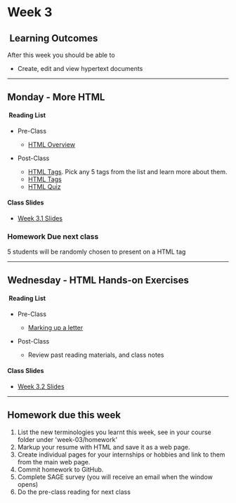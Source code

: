 # Week 3 

## <i class="fa fa-star"></i>&nbsp;Learning Outcomes ###
After this week you should be able to 

- Create, edit and view hypertext documents


---  


## Monday - More HTML 

#### <i class="fa fa-book"></i>&nbsp;Reading List ###

- Pre-Class
    - [HTML Overview](https://developer.mozilla.org/en-US/docs/Learn/HTML/Introduction_to_HTML/Getting_started)

- Post-Class    
    - [HTML Tags](https://www.w3schools.com/tags/default.asp). Pick any 5 tags from the list and learn more about them.
    - [HTML Tags](https://developer.mozilla.org/en-US/docs/Web/HTML/Element)
    - [HTML Quiz](https://www.w3schools.com/html/html_quiz.asp)

#### Class Slides 

- [Week 3.1 Slides](/slides/ist263-w3-1.pdf)


### Homework Due next class  


5 students will be randomly chosen to present on a HTML tag


---  
## Wednesday - HTML Hands-on Exercises

#### <i class="fa fa-book"></i>&nbsp;Reading List ###

- Pre-Class  
    - [Marking up a letter](https://developer.mozilla.org/en-US/docs/Learn/HTML/Introduction_to_HTML/Marking_up_a_letter)

- Post-Class
    -  Review past reading materials, and class notes

#### Class Slides 

- [Week 3.2 Slides](/slides/ist263-w3-2.pdf)

---   

## Homework due this week ###

1. List the new terminologies you learnt this week, see in your course folder under 'week-03/homework'
2. Markup your resume with HTML and save it as a web page.
3. Create individual pages for your internships or hobbies and link to them from the main web page.
4. Commit homework to GitHub.
5. Complete SAGE survey (you will receive an email when the window opens)
6. Do the pre-class reading for next class